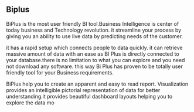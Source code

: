 ## Biplus
BiPlus is the most user friendly BI tool.Business Intelligence is center of today business and Technology revolution. it streamline your process by giving you an ability to use live data by predicting needs of the customer.

it has a rapid setup which connects people to data quickly. it can retrieve massive amount of data with an ease as BI Plus is directly connected to your database.there is no limitation to what you can explore and you need not download any software. this way Bi Plus has proven to be totally user friendly tool for your Business requirements.

BiPlus help you to create an apparent and easy to read report. Visualization provides an intelligible pictorial representation of  data for better understanding.it provides beautiful dashboard layouts helping you to explore the data mo
<!--stackedit_data:
eyJoaXN0b3J5IjpbMTEwMDY1MjU3MV19
-->